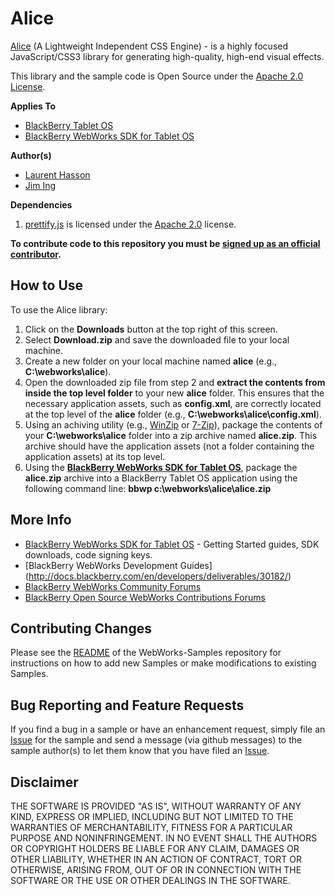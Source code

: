 # Alice

[Alice](http://) (A Lightweight Independent CSS Engine) - is a highly focused JavaScript/CSS3 library for generating high-quality, high-end visual effects.

This library and the sample code is Open Source under the [Apache 2.0 License](http://www.apache.org/licenses/LICENSE-2.0.html).

**Applies To**

* [BlackBerry Tablet OS](http://us.blackberry.com/developers/tablet/)
* [BlackBerry WebWorks SDK for Tablet OS](http://us.blackberry.com/developers/tablet/webworks.jsp)

**Author(s)**

* [Laurent Hasson](https://github.com/ldhasson)
* [Jim Ing](https://github.com/psiborg)

**Dependencies**

1. [prettify.js](http://code.google.com/p/google-code-prettify/) is licensed under the [Apache 2.0](http://www.apache.org/licenses/LICENSE-2.0) license.

**To contribute code to this repository you must be [signed up as an official contributor](http://blackberry.github.com/howToContribute.html).**

## How to Use

To use the Alice library:

1. Click on the **Downloads** button at the top right of this screen.
2. Select **Download.zip** and save the downloaded file to your local machine.
3. Create a new folder on your local machine named **alice** (e.g., **C:\webworks\alice**).
4. Open the downloaded zip file from step 2 and **extract the contents from inside the top level folder** to your new **alice** folder.  This ensures that the necessary application assets, such as **config.xml**, are correctly located at the top level of the **alice** folder (e.g., **C:\webworks\alice\config.xml**).
5. Using an achiving utility (e.g., [WinZip](http://www.winzip.com/) or [7-Zip](http://www.7-zip.org/)), package the contents of your **C:\webworks\alice** folder into a zip archive named **alice.zip**.  This archive should have the application assets (not a folder containing the application assets) at its top level.
6. Using the **[BlackBerry WebWorks SDK for Tablet OS](http://us.blackberry.com/developers/tablet/webworks.jsp)**, package the **alice.zip** archive into a BlackBerry Tablet OS application using the following command line: **bbwp c:\webworks\alice\alice.zip**

## More Info
* [BlackBerry WebWorks SDK for Tablet OS](http://us.blackberry.com/developers/tablet/webworks.jsp) - Getting Started guides, SDK downloads, code signing keys.
* [BlackBerry WebWorks Development Guides] (http://docs.blackberry.com/en/developers/deliverables/30182/)
* [BlackBerry WebWorks Community Forums](http://supportforums.blackberry.com/t5/Web-and-WebWorks-Development/bd-p/browser_dev)
* [BlackBerry Open Source WebWorks Contributions Forums](http://supportforums.blackberry.com/t5/BlackBerry-WebWorks/bd-p/ww_con)

## Contributing Changes

Please see the [README](https://github.com/astanley/WebWorks-Samples/blob/master/README.md) of the WebWorks-Samples repository for instructions on how to add new Samples or make modifications to existing Samples.

## Bug Reporting and Feature Requests

If you find a bug in a sample or have an enhancement request, simply file an [Issue](https://github.com/blackberry/WebWorks-Samples/issues) for the sample and send a message (via github messages) to the sample author(s) to let them know that you have filed an [Issue](https://github.com/blackberry/WebWorks-Samples/issues).

## Disclaimer

THE SOFTWARE IS PROVIDED "AS IS", WITHOUT WARRANTY OF ANY KIND, EXPRESS OR IMPLIED, INCLUDING BUT NOT LIMITED TO THE WARRANTIES OF MERCHANTABILITY, FITNESS FOR A PARTICULAR PURPOSE AND NONINFRINGEMENT. IN NO EVENT SHALL THE AUTHORS OR COPYRIGHT HOLDERS BE LIABLE FOR ANY CLAIM, DAMAGES OR OTHER LIABILITY, WHETHER IN AN ACTION OF CONTRACT, TORT OR OTHERWISE, ARISING FROM, OUT OF OR IN CONNECTION WITH THE SOFTWARE OR THE USE OR OTHER DEALINGS IN THE SOFTWARE.

